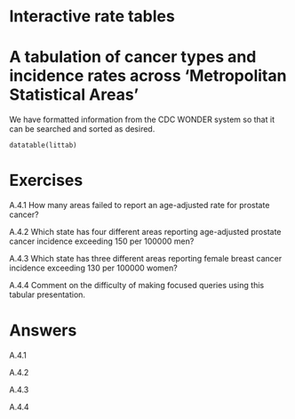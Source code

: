 # Interactive rate tables

# A tabulation of cancer types and incidence rates across ‘Metropolitan Statistical Areas’

We have formatted information from the CDC WONDER system so that it can
be searched and sorted as desired.

    datatable(littab)

# Exercises

A.4.1 How many areas failed to report an age-adjusted rate for prostate
cancer?

A.4.2 Which state has four different areas reporting age-adjusted
prostate cancer incidence exceeding 150 per 100000 men?

A.4.3 Which state has three different areas reporting female breast
cancer incidence exceeding 130 per 100000 women?

A.4.4 Comment on the difficulty of making focused queries using this
tabular presentation.

# Answers

A.4.1

A.4.2

A.4.3

A.4.4
